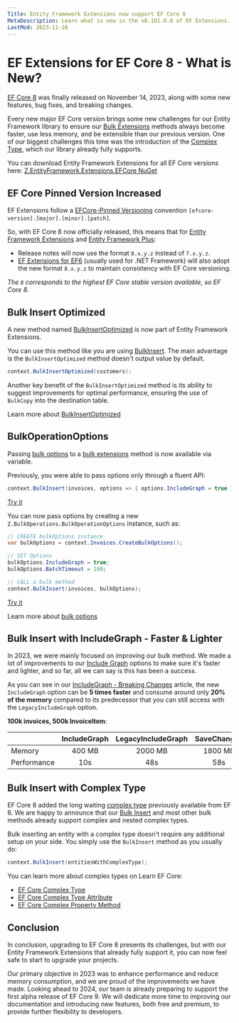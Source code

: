 ```yaml
---
Title: Entity Framework Extensions now support EF Core 8
MetaDescription: Learn what is new in the v8.101.0.0 of EF Extensions. Added support to EF Core 8, added support to complex type, added new BulkInsertOptimized method, added BulkOperationOptions.
LastMod: 2023-11-16
---
```


# EF Extensions for EF Core 8 - What is New?

[EF Core 8](https://github.com/dotnet/efcore/releases/tag/v8.0.0) was finally released on November 14, 2023, along with some new features, bug fixes, and breaking changes. 

Every new major EF Core version brings some new challenges for our Entity Framework library to ensure our [Bulk Extensions](https://entityframework-extensions.net/bulk-extensions) methods always become faster, use less memory, and be extensible than our previous version. One of our biggest challenges this time was the introduction of the [Complex Type](https://www.learnentityframeworkcore.com/model/complex-type), which our library already fully supports.

You can download Entity Framework Extensions for all EF Core versions here: [Z.EntityFramework.Extensions.EFCore NuGet](https://www.nuget.org/packages/Z.EntityFramework.Extensions.EFCore/)

## EF Core Pinned Version Increased

EF Extensions follow a [EFCore-Pinned Versioning](https://entityframework-extensions.net/efcore-pinned-versioning) convention `[efcore-version].[major].[minor].[patch]`.

So, with EF Core 8 now officially released, this means that for [Entity Framework Extensions](https://entityframework-extensions.net/) and [Entity Framework Plus](https://entityframework-plus.net/):

- Release notes will now use the format `8.x.y.z` instead of `7.x.y.z`.
- [EF Extensions for EF6](https://www.nuget.org/packages/Z.EntityFramework.Extensions/) (usually used for .NET Framework) will also adopt the new format `8.x.y.z` to maintain consistency with EF Core versioning.

_The `8` corresponds to the highest EF Core stable version available, so EF Core 8._

## Bulk Insert Optimized

A new method named [BulkInsertOptimized](/bulk-insert-optimized) is now part of Entity Framework Extensions.

You can use this method like you are using [BulkInsert](/bulk-insert). The main advantage is the `BulkInsertOptimized` method doesn't output value by default.

```csharp
context.BulkInsertOptimized(customers);
```

Another key benefit of the `BulkInsertOptimized` method is its ability to suggest improvements for optimal performance, ensuring the use of `BulkCopy` into the destination table.

Learn more about [BulkInsertOptimized](/bulk-insert-optimized) 

## BulkOperationOptions

Passing [bulk options](/bulk-options) to a [bulk extensions](/bulk-extensions) method is now available via variable.

Previously, you were able to pass options only through a fluent API:

```csharp
context.BulkInsert(invoices, options => { options.IncludeGraph = true });
```

[Try it](https://dotnetfiddle.net/B5myBe)

You can now pass options by creating a new `Z.BulkOperations.BulkOperationOptions` instance, such as:

```csharp
// CREATE bulkOptions instance
var bulkOptions = context.Invoices.CreateBulkOptions();

// SET Options
bulkOptions.IncludeGraph = true;
bulkOptions.BatchTimeout = 180;

// CALL a bulk method
context.BulkInsert(invoices, bulkOptions);
```

[Try it](https://dotnetfiddle.net/njEg4j)

Learn more about [bulk options](/bulk-options)

## Bulk Insert with IncludeGraph - Faster & Lighter

In 2023, we were mainly focused on improving our bulk method. We made a lot of improvements to our [Include Graph](https://entityframework-extensions.net/include-graph) options to make sure it's faster and lighter, and so far, all we can say is this has been a success.

As you can see in our [IncludeGraph - Breaking Changes](https://entityframework-extensions.net/v7-100-0-0-include-graph#memory-performance-improvements) article, the new `IncludeGraph` option can be **5 times faster** and consume around only **20% of the memory** compared to its predecessor that you can still access with the `LegacyIncludeGraph` option.

**100k invoices, 500k InvoiceItem**:

| | IncludeGraph | LegacyIncludeGraph | SaveChanges |
| -- | :--: | :--: | :--: |
| Memory | 400 MB | 2000 MB | 1800 MB |
| Performance | 10s | 48s | 58s |

## Bulk Insert with Complex Type

EF Core 8 added the long waiting [complex type](https://www.learnentityframeworkcore.com/model/complex-type) previously available from EF 6. We are happy to announce that our [Bulk Insert](https://entityframework-extensions.net/bulk-insert) and most other bulk methods already support complex and nested complex types.

Bulk inserting an entity with a complex type doesn't require any additional setup on your side. You simply use the `BulkInsert` method as you usually do:

```csharp
context.BulkInsert(entitiesWithComplexType);
```

You can learn more about complex types on Learn EF Core:

- [EF Core Complex Type](https://www.learnentityframeworkcore.com/model/complex-type)
- [EF Core Complex Type Attribute](https://www.learnentityframeworkcore.com/configuration/data-annotation-attributes/complextype-attribute)
- [EF Core Complex Property Method](https://www.learnentityframeworkcore.com/configuration/fluent-api/complexproperty-method)


## Conclusion

In conclusion, upgrading to EF Core 8 presents its challenges, but with our Entity Framework Extensions that already fully support it, you can now feel safe to start to upgrade your projects.

Our primary objective in 2023 was to enhance performance and reduce memory consumption, and we are proud of the improvements we have made. Looking ahead to 2024, our team is already preparing to support the first alpha release of EF Core 9. We will dedicate more time to improving our documentation and introducing new features, both free and premium, to provide further flexibility to developers.
